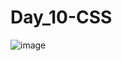 # Day_10-CSS

![image](https://github.com/Sweathadharan/Day_10-CSS/assets/89176350/23b15b2c-f9fc-446d-a485-9aa11d0547e9)
